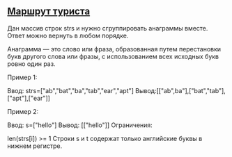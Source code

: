 ## [Маршрут туриста](https://algocode.io/courses/algo-big-tech/problem/isomorphic-strings)
Дан массив строк strs и нужно сгруппировать анаграммы вместе. Ответ можно вернуть в любом порядке.

Анаграмма — это слово или фраза, образованная путем перестановки букв другого слова или фразы, с использованием всех исходных букв ровно один раз.

Пример 1:

Ввод: strs=["ab","bat","ba","tab","ear","apt"]
Вывод:[["ab",ba"],["bat","tab"],["apt"],["ear"]]

Пример 2:

Ввод: s=["hello"]
Вывод: [["hello"]]
Ограничения:

len(strs[i]) >= 1
Строки s и t содержат только английские буквы в нижнем регистре.